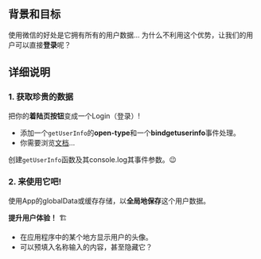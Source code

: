 ## 背景和目标

使用微信的好处是它拥有所有的用户数据... 为什么不利用这个优势，让我们的用户可以直接**登录**呢？

## 详细说明

### 1. 获取珍贵的数据

把你的**着陆页按钮**变成一个Login（登录）! 

- 添加一个`getUserInfo`的**open-type**和一个**bindgetuserinfo**事件处理。
- 你需要浏览[文档](https://developers.weixin.qq.com/miniprogram/en/dev/component/button.html)...

创建`getUserInfo`函数及其console.log其事件参数。😉

### 2. 来使用它吧!

使用App的globalData或缓存存储，以**全局地保存**这个用户数据。

**提升用户体验！** 🏗️

- 在应用程序中的某个地方显示用户的头像。
- 可以预填入名称输入的内容，甚至隐藏它？
